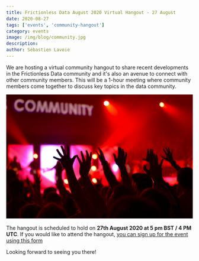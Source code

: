 ```yaml
---
title: Frictionless Data August 2020 Virtual Hangout - 27 August
date: 2020-08-27
tags: ['events', 'community-hangout']
category: events
image: /img/blog/community.jpg
description:
author: Sébastien Lavoie
---
```


We are hosting a virtual community hangout to share recent developments in the Frictionless Data community and it's also an avenue to connect with other community members. This will be a 1-hour meeting where community members come together to discuss key topics in the data community.

![Photo by Perry Grone on Unsplash](/img/blog/community.jpg)

The hangout is scheduled to hold on **27th August 2020 at 5 pm BST / 4 PM UTC**. If you would like to attend the hangout, [you can sign up for the event using this form](https://forms.gle/3wEGBy2q4Q6pdNfK8)

Looking forward to seeing you there!
